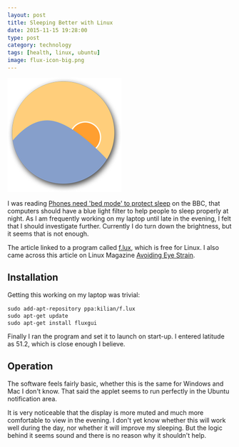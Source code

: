 ```yaml
--- 
layout: post 
title: Sleeping Better with Linux
date: 2015-11-15 19:28:00
type: post 
category: technology
tags: [health, linux, ubuntu]
image: flux-icon-big.png
---
```


<img src="/assets/flux-icon-big.png" class="image-right" alt="F.Lux logo">

I was reading [Phones need 'bed mode' to protect sleep][bbc] on the BBC, that computers should have a blue light filter to help people to sleep properly at night. 
As I am frequently working on my laptop until late in the evening, I felt that I should investigate further. 
Currently I do turn down the brightness, but it seems that is not enough.

<!--more-->

The article linked to a program called [f.lux], which is free for Linux.
I also came across this article on Linux Magazine [Avoiding Eye Strain].

## Installation

Getting this working on my laptop was trivial:

    sudo add-apt-repository ppa:kilian/f.lux
    sudo apt-get update
    sudo apt-get install fluxgui

Finally I ran the program and set it to launch on start-up. 
I entered latitude as 51.2, which is close enough I believe.

## Operation

The software feels fairly basic, whether this is the same for Windows and Mac I don't know. 
That said the applet seems to run perfectly in the Ubuntu notification area.

It is very noticeable that the display is more muted and much more comfortable to view in the evening. 
I don't yet know whether this will work well during the day, nor whether it will improve my sleeping.
But the logic behind it seems sound and there is no reason why it shouldn't help.

[bbc]: http://www.bbc.co.uk/news/health-34744859
[f.lux]: https://justgetflux.com/
[Avoiding Eye Strain]: http://www.linux-magazine.com/Online/Features/Avoiding-Eye-Strain

